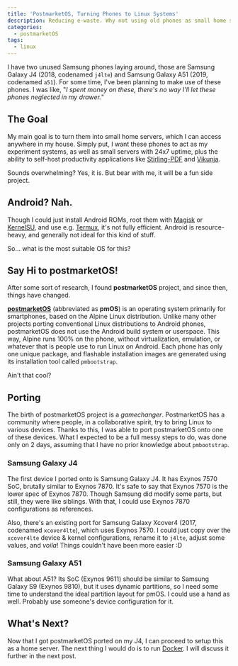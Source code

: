 ```yaml
---
title: 'PostmarketOS, Turning Phones to Linux Systems'
description: Reducing e-waste. Why not using old phones as small home servers?
categories:
  - postmarketOS
tags:
  - linux
---
```


I have two unused Samsung phones laying around, those are Samsung Galaxy J4 (2018, codenamed `j4lte`) and Samsung Galaxy A51 (2019, codenamed `a51`). For some time, I've been planning to make use of these phones. I was like, "_I spent money on these, there's no way I'll let these phones neglected in my drawer._"

## The Goal

My main goal is to turn them into small home servers, which I can access anywhere in my house. Simply put, I want these phones to act as my experiment systems, as well as small servers with 24x7 uptime, plus the ability to self-host productivity applications like [Stirling-PDF](https://github.com/Stirling-Tools/Stirling-PDF) and [Vikunja](https://vikunja.io/).

Sounds overwhelming? Yes, it is. But bear with me, it will be a fun side project.

## Android? Nah.

Though I could just install Android ROMs, root them with [Magisk](https://github.com/topjohnwu/Magisk) or [KernelSU](https://kernelsu.org), and use e.g. [Termux](https://termux.dev), it's not fully efficient. Android is resource-heavy, and generally not ideal for this kind of stuff.

So... what is the most suitable OS for this?

## Say Hi to postmarketOS!

After some sort of research, I found **postmarketOS** project, and since then, things have changed.

[**postmarketOS**](https://postmarketos.org/) (abbreviated as **pmOS**) is an operating system primarily for smartphones, based on the Alpine Linux distribution. Unlike many other projects porting conventional Linux distributions to Android phones, postmarketOS does not use the Android build system or userspace. This way, Alpine runs 100% on the phone, without virtualization, emulation, or whatever that is people use to run Linux on Android. Each phone has only one unique package, and flashable installation images are generated using its installation tool called `pmbootstrap`.

Ain't that cool?

## Porting

The birth of postmarketOS project is a _gamechanger_. PostmarketOS has a community where people, in a collaborative spirit, try to bring Linux to various devices. Thanks to this, I was able to port postmarketOS onto one of these devices. What I expected to be a full messy steps to do, was done only on 2 days, assuming that I have no prior knowledge about `pmbootstrap`.

### Samsung Galaxy J4

The first device I ported onto is Samsung Galaxy J4. It has Exynos 7570 SoC, brutally similar to Exynos 7870. It's safe to say that Exynos 7570 is the lower spec of Exynos 7870. Though Samsung did modify some parts, but still, they were like siblings. With that, I could use Exynos 7870 configurations as references.

Also, there's an existing port for Samsung Galaxy Xcover4 (2017, codenamed `xcover4lte`), which uses Exynos 7570. I could just copy over the `xcover4lte` device & kernel configurations, rename it to `j4lte`, adjust some values, and _voila_! Things couldn't have been more easier :D

<script async src="https://telegram.org/js/telegram-widget.js?22" data-telegram-post="SamsungGalaxyJ4/55715" data-width="100%"></script>

### Samsung Galaxy A51

What about A51? Its SoC (Exynos 9611) should be similar to Samsung Galaxy S9 (Exynos 9810), but it uses dynamic partitions, so I need some time to understand the ideal partition layout for pmOS. I could use a hand as well. Probably use someone's device configuration for it.

<script async src="https://telegram.org/js/telegram-widget.js?22" data-telegram-post="samsunga51/106183" data-width="100%"></script>

## What's Next?

Now that I got postmarketOS ported on my J4, I can proceed to setup this as a home server. The next thing I would do is to run [Docker](https://www.docker.com/). I will discuss it further in the next post.

